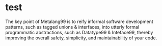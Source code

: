 # test

The key point of Metalang99 is to reify informal software development patterns, such as tagged unions & interfaces, into utterly formal programmatic abstractions, such as Datatype99 & Inteface99, thereby improving the overall safety, simplicity, and maintainability of your code.
